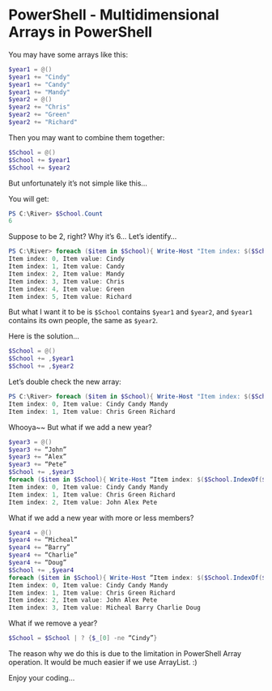 # PowerShell - Multidimensional Arrays in PowerShell


You may have some arrays like this:

```PowerShell
$year1 = @()
$year1 += "Cindy"
$year1 += "Candy"
$year1 += "Mandy"
$year2 = @()
$year2 += "Chris"
$year2 += "Green"
$year2 += "Richard"
```
<!--more-->

Then you may want to combine them together:

```PowerShell
$School = @()
$School += $year1
$School += $year2
```

But unfortunately it’s not simple like this…

You will get:

```PowerShell
PS C:\River> $School.Count
6
```

Suppose to be 2, right? Why it’s 6… Let’s identify…

```PowerShell
PS C:\River> foreach ($item in $School){ Write-Host "Item index: $($School.IndexOf($item)), Item value: $($item)" }
Item index: 0, Item value: Cindy
Item index: 1, Item value: Candy
Item index: 2, Item value: Mandy
Item index: 3, Item value: Chris
Item index: 4, Item value: Green
Item index: 5, Item value: Richard
```

But what I want it to be is `$School` contains `$year1` and `$year2`, and `$year1` contains its own people, the same as `$year2`.

Here is the solution…

```PowerShell
$School = @()
$School += ,$year1
$School += ,$year2
```

Let’s double check the new array:

```PowerShell
PS C:\River> foreach ($item in $School){ Write-Host "Item index: $($School.IndexOf($item)), Item value: $($item)" }
Item index: 0, Item value: Cindy Candy Mandy
Item index: 1, Item value: Chris Green Richard
```

Whooya~~ But what if we add a new year?

```PowerShell
$year3 = @()
$year3 += “John”
$year3 += “Alex”
$year3 += “Pete”
$School += ,$year3
foreach ($item in $School){ Write-Host “Item index: $($School.IndexOf($item)), Item value: $($item)” }
Item index: 0, Item value: Cindy Candy Mandy
Item index: 1, Item value: Chris Green Richard
Item index: 2, Item value: John Alex Pete
```

What if we add a new year with more or less members?

```PowerShell
$year4 = @()
$year4 += “Micheal”
$year4 += “Barry”
$year4 += “Charlie”
$year4 += “Doug”
$School += ,$year4
foreach ($item in $School){ Write-Host “Item index: $($School.IndexOf($item)), Item value: $($item)” }
Item index: 0, Item value: Cindy Candy Mandy
Item index: 1, Item value: Chris Green Richard
Item index: 2, Item value: John Alex Pete
Item index: 3, Item value: Micheal Barry Charlie Doug
```

What if we remove a year?

```PowerShell
$School = $School | ? {$_[0] -ne “Cindy”}
```

The reason why we do this is due to the limitation in PowerShell Array operation. It would be much easier if we use ArrayList. :)

Enjoy your coding...
